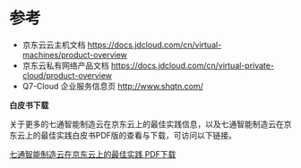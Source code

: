 # 参考 

- 京东云云主机文档 https://docs.jdcloud.com/cn/virtual-machines/product-overview 
- 京东云私有网络产品文档 https://docs.jdcloud.com/cn/virtual-private-cloud/product-overview 
- Q7-Cloud 企业服务信息页 http://www.shqtn.com/ 


**白皮书下载**

关于更多的七通智能制造云在京东云上的最佳实践信息，以及七通智能制造云在京东云上的最佳实践白皮书PDF版的查看与下载，可访问以下链接。

[七通智能制造云在京东云上的最佳实践 PDF下载](https://cloudmarket-product.oss.cn-north-1.jcloudcs.com/a4a224d9535dc8eb1672df87424349f820190731144838627.pdf)

